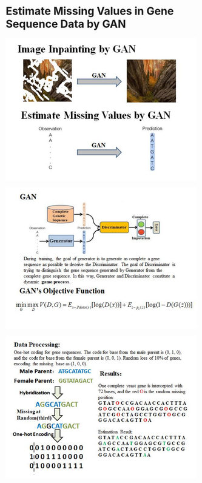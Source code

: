 Estimate Missing Values in Gene Sequence Data by GAN
====================================================
![](https://github.com/JackFrost168/GenImputation/raw/master/imgs/ppt1.jpg)

![](https://github.com/JackFrost168/GenImputation/raw/master/imgs/ppt2.jpg)

![](https://github.com/JackFrost168/GenImputation/raw/master/imgs/ppt3.jpg)
